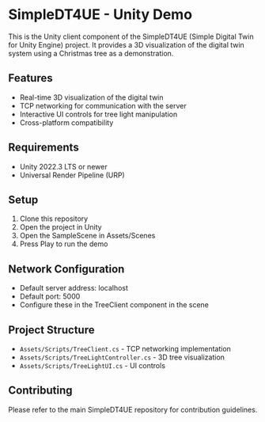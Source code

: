 # SimpleDT4UE - Unity Demo

This is the Unity client component of the SimpleDT4UE (Simple Digital Twin for Unity Engine) project. It provides a 3D visualization of the digital twin system using a Christmas tree as a demonstration.

## Features
- Real-time 3D visualization of the digital twin
- TCP networking for communication with the server
- Interactive UI controls for tree light manipulation
- Cross-platform compatibility

## Requirements
- Unity 2022.3 LTS or newer
- Universal Render Pipeline (URP)

## Setup
1. Clone this repository
2. Open the project in Unity
3. Open the SampleScene in Assets/Scenes
4. Press Play to run the demo

## Network Configuration
- Default server address: localhost
- Default port: 5000
- Configure these in the TreeClient component in the scene

## Project Structure
- `Assets/Scripts/TreeClient.cs` - TCP networking implementation
- `Assets/Scripts/TreeLightController.cs` - 3D tree visualization
- `Assets/Scripts/TreeLightUI.cs` - UI controls

## Contributing
Please refer to the main SimpleDT4UE repository for contribution guidelines. 